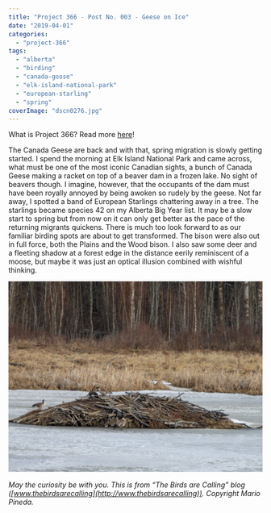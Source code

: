 ```yaml
---
title: "Project 366 - Post No. 003 - Geese on Ice"
date: "2019-04-01"
categories: 
  - "project-366"
tags: 
  - "alberta"
  - "birding"
  - "canada-goose"
  - "elk-island-national-park"
  - "european-starling"
  - "spring"
coverImage: "dscn0276.jpg"
---
```


What is Project 366? Read more [here](https://thebirdsarecalling.com/2019/03/29/project-366/)!

The Canada Geese are back and with that, spring migration is slowly getting started. I spend the morning at Elk Island National Park and came across, what must be one of the most iconic Canadian sights, a bunch of Canada Geese making a racket on top of a beaver dam in a frozen lake. No sight of beavers though. I imagine, however, that the occupants of the dam must have been royally annoyed by being awoken so rudely by the geese. Not far away, I spotted a band of European Starlings chattering away in a tree. The starlings became species 42 on my Alberta Big Year list. It may be a slow start to spring but from now on it can only get better as the pace of the returning migrants quickens. There is much too look forward to as our familiar birding spots are about to get transformed. The bison were also out in full force, both the Plains and the Wood bison. I also saw some deer and a fleeting shadow at a forest edge in the distance eerily reminiscent of a moose, but maybe it was just an optical illusion combined with wishful thinking.

![](images/dscn0276.jpg)

_May the curiosity be with you. This is from “The Birds are Calling” blog ([www.thebirdsarecalling](http://www.thebirdsarecalling)). Copyright Mario Pineda._
